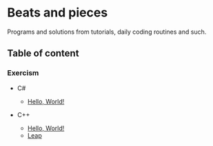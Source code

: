 # Beats and pieces

Programs and solutions from tutorials, daily coding routines and such.

## Table of content

### Exercism

- C#
  - [Hello, World!](./Exercism/csharp/hello-world)

- C++
  - [Hello, World!](./Exercism/cpp/hello-world)
  - [Leap](./Exercism/cpp/leap)

